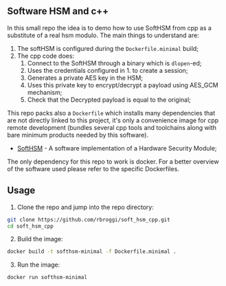 ## Software HSM and c++ 

In this small repo the idea is to demo how to use SoftHSM from cpp as a substitute of a real hsm modulo.
The main things to understand are:

1. The softHSM is configured during the `Dockerfile.minimal` build;
2. The cpp code does: 
    1. Connect to the SoftHSM through a binary which is `dlopen`-ed;
    1. Uses the credentials configured in 1. to create a session;
    1. Generates a private AES key in the HSM;
    1. Uses this private key to encrypt/decrypt a payload using AES_GCM mechanism;
    1. Check that the Decrypted payload is equal to the original;

This repo packs also a `Dockerfile` which installs many dependencies that are not directly linked to this project,
it's only a convenience image for cpp remote development (bundles several cpp tools and toolchains along with 
bare minimum products needed by this software). 

* [SoftHSM](https://github.com/opendnssec/SoftHSMv2) - A software implementation of a Hardware Security Module;

The only dependency for this repo to work is docker. For a better overview of the software used please refer to the specific Dockerfiles.

## Usage

1. Clone the repo and jump into the repo directory:
```bash
git clone https://github.com/rbroggi/soft_hsm_cpp.git
cd soft_hsm_cpp
```
2. Build the image:
```bash
docker build -t softhsm-minimal -f Dockerfile.minimal .
```
3. Run the image:
```bash
docker run softhsm-minimal
```



